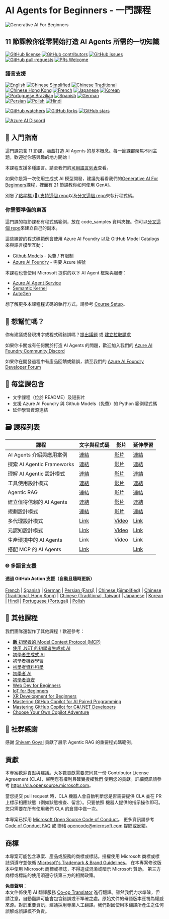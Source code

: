 <!--
CO_OP_TRANSLATOR_METADATA:
{
  "original_hash": "e02a1254e28f559a2d7276b5e53ca504",
  "translation_date": "2025-05-21T09:28:22+00:00",
  "source_file": "README.md",
  "language_code": "tw"
}
-->
# AI Agents for Beginners - 一門課程

![Generative AI For Beginners](../../images/repo-thumbnail.png)

## 11 節課教你從零開始打造 AI Agents 所需的一切知識

[![GitHub license](https://img.shields.io/github/license/microsoft/ai-agents-for-beginners.svg)](https://github.com/microsoft/ai-agents-for-beginners/blob/master/LICENSE?WT.mc_id=academic-105485-koreyst)
[![GitHub contributors](https://img.shields.io/github/contributors/microsoft/ai-agents-for-beginners.svg)](https://GitHub.com/microsoft/ai-agents-for-beginners/graphs/contributors/?WT.mc_id=academic-105485-koreyst)
[![GitHub issues](https://img.shields.io/github/issues/microsoft/ai-agents-for-beginners.svg)](https://GitHub.com/microsoft/ai-agents-for-beginners/issues/?WT.mc_id=academic-105485-koreyst)
[![GitHub pull-requests](https://img.shields.io/github/issues-pr/microsoft/ai-agents-for-beginners.svg)](https://GitHub.com/microsoft/ai-agents-for-beginners/pulls/?WT.mc_id=academic-105485-koreyst)
[![PRs Welcome](https://img.shields.io/badge/PRs-welcome-brightgreen.svg?style=flat-square)](http://makeapullrequest.com?WT.mc_id=academic-105485-koreyst)

### 語言支援
[![English](https://img.shields.io/badge/English-brightgreen.svg?style=flat-square)](README.md)
[![Chinese Simplified](https://img.shields.io/badge/Chinese_Simplified-brightgreen.svg?style=flat-square)](../zh/README.md)
[![Chinese Traditional](https://img.shields.io/badge/Chinese_Traditional-brightgreen.svg?style=flat-square)](./README.md)     
[![Chinese Hong Kong](https://img.shields.io/badge/Chinese_Hong_Kong-brightgreen.svg?style=flat-square)](../hk/README.md) 
[![French](https://img.shields.io/badge/French-brightgreen.svg?style=flat-square)](../fr/README.md)
[![Japanese](https://img.shields.io/badge/Japanese-brightgreen.svg?style=flat-square)](../ja/README.md) 
[![Korean](https://img.shields.io/badge/Korean-brightgreen.svg?style=flat-square)](../ko/README.md)
[![Portuguese Brazilian](https://img.shields.io/badge/Portuguese_Brazilian-brightgreen.svg?style=flat-square)](../pt/README.md)
[![Spanish](https://img.shields.io/badge/Spanish-brightgreen.svg?style=flat-square)](../es/README.md)
[![German](https://img.shields.io/badge/German-brightgreen.svg?style=flat-square)](../de/README.md)  
[![Persian](https://img.shields.io/badge/Persian-brightgreen.svg?style=flat-square)](../fa/README.md) 
[![Polish](https://img.shields.io/badge/Polish-brightgreen.svg?style=flat-square)](../pl/README.md) 
[![Hindi](https://img.shields.io/badge/Hindi-brightgreen.svg?style=flat-square)](../hi/README.md)

[![GitHub watchers](https://img.shields.io/github/watchers/microsoft/ai-agents-for-beginners.svg?style=social&label=Watch)](https://GitHub.com/microsoft/ai-agents-for-beginners/watchers/?WT.mc_id=academic-105485-koreyst)
[![GitHub forks](https://img.shields.io/github/forks/microsoft/ai-agents-for-beginners.svg?style=social&label=Fork)](https://GitHub.com/microsoft/ai-agents-for-beginners/network/?WT.mc_id=academic-105485-koreyst)
[![GitHub stars](https://img.shields.io/github/stars/microsoft/ai-agents-for-beginners.svg?style=social&label=Star)](https://GitHub.com/microsoft/ai-agents-for-beginners/stargazers/?WT.mc_id=academic-105485-koreyst)

[![Azure AI Discord](https://dcbadge.limes.pink/api/server/kzRShWzttr)](https://discord.gg/kzRShWzttr)


## 🌱 入門指南

這門課包含 11 節課，涵蓋打造 AI Agents 的基本概念。每一節課都聚焦不同主題，歡迎從你感興趣的地方開始！

本課程支援多種語言。請至我們的[可用語言列表](../..)查看。

如果你是第一次使用生成式 AI 模型開發，建議先看看我們的[Generative AI For Beginners](https://aka.ms/genai-beginners)課程，裡面有 21 節課教你如何使用 GenAI。

別忘了[點星標 (🌟) 支持這個 repo](https://docs.github.com/en/get-started/exploring-projects-on-github/saving-repositories-with-stars?WT.mc_id=academic-105485-koreyst)以及[分叉這個 repo](https://github.com/microsoft/ai-agents-for-beginners/fork)來執行程式碼。

### 你需要準備的東西

這門課的每節課都有程式碼範例，放在 code_samples 資料夾裡。你可以[分叉這個 repo](https://github.com/microsoft/ai-agents-for-beginners/fork)來建立自己的副本。

這些練習的程式碼範例會使用 Azure AI Foundry 以及 GitHub Model Catalogs 來與語言模型互動：

- [Github Models](https://aka.ms/ai-agents-beginners/github-models) - 免費 / 有限制
- [Azure AI Foundry](https://aka.ms/ai-agents-beginners/ai-foundry) - 需要 Azure 帳號

本課程也會使用 Microsoft 提供的以下 AI Agent 框架與服務：
- [Azure AI Agent Service](https://aka.ms/ai-agents-beginners/ai-agent-service)
- [Semantic Kernel](https://aka.ms/ai-agents-beginners/semantic-kernel)
- [AutoGen](https://aka.ms/ai-agents/autogen)

想了解更多本課程程式碼的執行方式，請參考 [Course Setup](./00-course-setup/README.md)。

## 🙏 想幫忙嗎？

你有建議或發現拼字或程式碼錯誤嗎？[提出議題](https://github.com/microsoft/ai-agents-for-beginners/issues?WT.mc_id=academic-105485-koreyst) 或 [建立拉取請求](https://github.com/microsoft/ai-agents-for-beginners/pulls?WT.mc_id=academic-105485-koreyst)

如果你卡關或有任何關於打造 AI Agents 的問題，歡迎加入我們的 [Azure AI Foundry Community Discord](https://discord.gg/kzRShWzttr)

如果你在開發過程中有產品回饋或錯誤，請至我們的 [Azure AI Foundry Developer Forum](https://aka.ms/azureaifoundry/forum)

## 📂 每堂課包含

- 文字課程（位於 README）及短影片
- 支援 Azure AI Foundry 與 Github Models（免費）的 Python 範例程式碼
- 延伸學習資源連結

## 🗃️ 課程列表

| **課程**                                  | **文字與程式碼**                                     | **影片**                                                   | **延伸學習**                                                                            |
|------------------------------------------|----------------------------------------------------|------------------------------------------------------------|----------------------------------------------------------------------------------------|
| AI Agents 介紹與應用案例                  | [連結](./01-intro-to-ai-agents/README.md)           | [影片](https://youtu.be/3zgm60bXmQk?si=z8QygFvYQv-9WtO1)    | [連結](https://aka.ms/ai-agents-beginners/collection?WT.mc_id=academic-105485-koreyst)  |
| 探索 AI Agentic Frameworks                | [連結](./02-explore-agentic-frameworks/README.md)   | [影片](https://youtu.be/ODwF-EZo_O8?si=Vawth4hzVaHv-u0H)    | [連結](https://aka.ms/ai-agents-beginners/collection?WT.mc_id=academic-105485-koreyst)  |
| 理解 AI Agentic 設計模式                  | [連結](./03-agentic-design-patterns/README.md)      | [影片](https://youtu.be/m9lM8qqoOEA?si=BIzHwzstTPL8o9GF)    | [連結](https://aka.ms/ai-agents-beginners/collection?WT.mc_id=academic-105485-koreyst)  |
| 工具使用設計模式                          | [連結](./04-tool-use/README.md)                     | [影片](https://youtu.be/vieRiPRx-gI?si=2z6O2Xu2cu_Jz46N)    | [連結](https://aka.ms/ai-agents-beginners/collection?WT.mc_id=academic-105485-koreyst)  |
| Agentic RAG                              | [連結](./05-agentic-rag/README.md)                  | [影片](https://youtu.be/WcjAARvdL7I?si=gKPWsQpKiIlDH9A3)    | [連結](https://aka.ms/ai-agents-beginners/collection?WT.mc_id=academic-105485-koreyst)  |
| 建立值得信賴的 AI Agents                  | [連結](./06-building-trustworthy-agents/README.md)  | [影片](https://youtu.be/iZKkMEGBCUQ?si=jZjpiMnGFOE9L8OK)    | [連結](https://aka.ms/ai-agents-beginners/collection?WT.mc_id=academic-105485-koreyst)  |
| 規劃設計模式                              | [連結](./07-planning-design/README.md)              | [影片](https://youtu.be/kPfJ2BrBCMY?si=6SC_iv_E5-mzucnC)    | [連結](https://aka.ms/ai-agents-beginners/collection?WT.mc_id=academic-105485-koreyst)  |
| 多代理設計模式                            | [Link](./08-multi-agent/README.md)                 | [Video](https://youtu.be/V6HpE9hZEx0?si=rMgDhEu7wXo2uo6g)  | [Link](https://aka.ms/ai-agents-beginners/collection?WT.mc_id=academic-105485-koreyst) |
| 元認知設計模式                          | [Link](./09-metacognition/README.md)               | [Video](https://youtu.be/His9R6gw6Ec?si=8gck6vvdSNCt6OcF)  | [Link](https://aka.ms/ai-agents-beginners/collection?WT.mc_id=academic-105485-koreyst) |
| 生產環境中的 AI Agents                  | [Link](./10-ai-agents-production/README.md)        | [Video](https://youtu.be/l4TP6IyJxmQ?si=31dnhexRo6yLRJDl)  | [Link](https://aka.ms/ai-agents-beginners/collection?WT.mc_id=academic-105485-koreyst) |
| 搭配 MCP 的 AI Agents                   | [Link](./11-mcp/README.md)                         |                                                            | [Link](https://aka.ms/mcp-for-beginners)                                               |

### 🌐 多語言支援

#### 透過 GitHub Action 支援（自動且隨時更新）

[French](../fr/README.md) | [Spanish](../es/README.md) | [German](../de/README.md) | [Persian (Farsi)](../fa/README.md) | [Chinese (Simplified)](../zh/README.md) | [Chinese (Traditional, Hong Kong)](../hk/README.md) | [Chinese (Traditional, Taiwan)](./README.md) | [Japanese](../ja/README.md) | [Korean](../ko/README.md) | [Hindi](../hi/README.md) | [Portuguese (Portugal)](../pt/README.md) | [Polish](../pl/README.md)

## 🎒 其他課程

我們團隊還製作了其他課程！歡迎參考：

- [**新** 初學者的 Model Context Protocol (MCP)](https://github.com/microsoft/mcp-for-beginners?WT.mc_id=academic-105485-koreyst)
- [使用 .NET 的初學者生成式 AI](https://github.com/microsoft/Generative-AI-for-beginners-dotnet?WT.mc_id=academic-105485-koreyst)
- [初學者生成式 AI](https://github.com/microsoft/generative-ai-for-beginners?WT.mc_id=academic-105485-koreyst)
- [初學者機器學習](https://aka.ms/ml-beginners?WT.mc_id=academic-105485-koreyst)
- [初學者資料科學](https://aka.ms/datascience-beginners?WT.mc_id=academic-105485-koreyst)
- [初學者 AI](https://aka.ms/ai-beginners?WT.mc_id=academic-105485-koreyst)
- [初學者資安](https://github.com/microsoft/Security-101??WT.mc_id=academic-96948-sayoung)
- [Web Dev for Beginners](https://aka.ms/webdev-beginners?WT.mc_id=academic-105485-koreyst)
- [IoT for Beginners](https://aka.ms/iot-beginners?WT.mc_id=academic-105485-koreyst)
- [XR Development for Beginners](https://github.com/microsoft/xr-development-for-beginners?WT.mc_id=academic-105485-koreyst)
- [Mastering GitHub Copilot for AI Paired Programming](https://aka.ms/GitHubCopilotAI?WT.mc_id=academic-105485-koreyst)
- [Mastering GitHub Copilot for C#/.NET Developers](https://github.com/microsoft/mastering-github-copilot-for-dotnet-csharp-developers?WT.mc_id=academic-105485-koreyst)
- [Choose Your Own Copilot Adventure](https://github.com/microsoft/CopilotAdventures?WT.mc_id=academic-105485-koreyst)

## 🌟 社群感謝

感謝 [Shivam Goyal](https://www.linkedin.com/in/shivam2003/) 貢獻了展示 Agentic RAG 的重要程式碼範例。

## 貢獻

本專案歡迎貢獻與建議。大多數貢獻需要您同意一份
Contributor License Agreement (CLA)，聲明您有權利且確實授權我們
使用您的貢獻。詳細資訊請參考 <https://cla.opensource.microsoft.com>。

當您提交 pull request 時，CLA 機器人會自動判斷您是否需要提供
CLA 並在 PR 上標示相應狀態（例如狀態檢查、留言）。只要依照
機器人提供的指示操作即可。您只需要在所有使用我們 CLA 的倉庫中做一次。

本專案已採用 [Microsoft Open Source Code of Conduct](https://opensource.microsoft.com/codeofconduct/)。
更多資訊請參考 [Code of Conduct FAQ](https://opensource.microsoft.com/codeofconduct/faq/) 或
聯絡 [opencode@microsoft.com](mailto:opencode@microsoft.com) 提問或反饋。

## 商標

本專案可能包含專案、產品或服務的商標或標誌。授權使用 Microsoft
商標或標誌須遵守並依循
[Microsoft's Trademark & Brand Guidelines](https://www.microsoft.com/legal/intellectualproperty/trademarks/usage/general)。
在本專案修改版本中使用 Microsoft 商標或標誌，不得造成混淆或暗示 Microsoft 贊助。
第三方商標或標誌的使用須遵守該第三方的相關政策。

**免責聲明**：  
本文件係使用 AI 翻譯服務 [Co-op Translator](https://github.com/Azure/co-op-translator) 進行翻譯。雖然我們力求準確，但請注意，自動翻譯可能會包含錯誤或不準確之處。原始文件的母語版本應視為權威來源。對於重要資訊，建議採用專業人工翻譯。我們對因使用本翻譯所產生之任何誤解或誤譯概不負責。